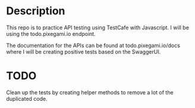 # Description

This repo is to practice API testing using TestCafe with Javascript. I will be using the todo.pixegami.io endpoint.

The documentation for the APIs can be found at todo.pixegami.io/docs where I will be creating positive tests
based on the SwaggerUI.

# TODO

Clean up the tests by creating helper methods to remove a lot of the duplicated code.